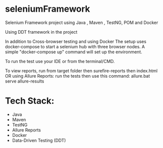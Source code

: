 # seleniumFramework
Selenium Framework project using Java , Maven , TestNG, POM and Docker

Using DDT framework in the project

In addition to Cross-browser testing and using Docker
The setup uses docker-compose to start a selenium hub with three browser nodes.
A simple "docker-compose up" command will set up the environment.

To run the test use your IDE or from the terminal/CMD.

To view reports, run from target folder then surefire-reports then index.html
OR using Allure Reports: run the tests then use this command:
allure.bat serve allure-results

# Tech Stack:

- Java 
- Maven 
- TestNG
- Allure Reports
- Docker
- Data-Driven Testing (DDT)